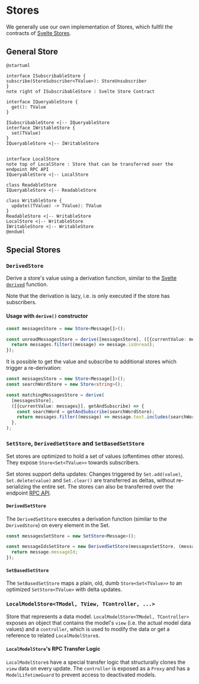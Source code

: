 # Stores

We generally use our own implementation of Stores, which fullfil the contracts of
[Svelte Stores](https://svelte.dev/docs/svelte-store).

## General Store

```plantuml
@startuml

interface ISubscribableStore {
subscribe(StoreSubscriber<TValue>): StoreUnsubscriber
}
note right of ISubscribableStore : Svelte Store Contract

interface IQueryableStore {
  get(): TValue
}

ISubscribableStore <|-- IQueryableStore
interface IWritableStore {
  set(TValue)
}
IQueryableStore <|-- IWritableStore


interface LocalStore
note top of LocalStore : Store that can be transferred over the endpoint RPC API
IQueryableStore <|-- LocalStore

class ReadableStore
IQueryableStore <|-- ReadableStore

class WritableStore {
  update((TValue) -> TValue): TValue
}
ReadableStore <|-- WritableStore
LocalStore <|-- WritableStore
IWritableStore <|-- WritableStore
@enduml
```

## Special Stores

### `DerivedStore`

Derive a store's value using a derivation function, similar to the
[Svelte `derived`](https://svelte.dev/docs/svelte-store#derived) function.

Note that the derivation is lazy, i.e. is only executed if the store has subscribers.

#### Usage with `derive()` constructor

```ts
const messagesStore = new Store<Message[]>();

const unreadMessagesStore = derive([messagesStore], ([{currentValue: messages}]) => {
  return messages.filter((message) => message.isUnread);
});
```

It is possible to get the value and subscribe to additional stores which trigger a re-derivation:

```ts
const messagesStore = new Store<Message[]>();
const searchWordStore = new Store<string>();

const matchingMessagesStore = derive(
  [messagesStore],
  ([{currentValue: messages}], getAndSubscribe) => {
    const searchWord = getAndSubscribe(searchWordStore);
    return messages.filter((message) => message.text.includes(searchWord));
  },
);
```

### `SetStore`, `DerivedSetStore` and `SetBasedSetStore`

Set stores are optimized to hold a set of values (oftentimes other stores). They expose
`Store<Set<TValue>>` towards subscribers.

Set stores support delta updates: Changes triggered by `Set.add(value)`, `Set.delete(value)` and
`Set.clear()` are transferred as deltas, without re-serializing the entire set. The stores can also
be transferred over the endpoint [RPC API](./rpc.md).

#### `DerivedSetStore`

The `DerivedSetStore` executes a derivation function (similar to the `DerivedStore`) on every
element in the Set.

```ts
const messagesSetStore = new SetStore<Message>();

const messageIdsSetStore = new DerivedSetStore(messagesSetStore, (message) => {
  return message.messageId;
});
```

#### `SetBasedSetStore`

The `SetBasedSetStore` maps a plain, old, dumb `Store<Set<TValue>>` to an optimized
`SetStore<TValue>` with delta updates.

### `LocalModelStore<TModel, TView, TController, ...>`

Store that represents a data model. `LocalModelStore<TModel, TController>` exposes an object that
contains the model's `view` (i.e. the actual model data values) and a `controller`, which is used to
modify the data or get a reference to related `LocalModelStore`s.

#### `LocalModelStore`'s RPC Transfer Logic

`LocalModelStore`s have a special transfer logic that structurally clones the `view` data on every
update. The `controller` is exposed as a `Proxy` and has a `ModelLifetimeGuard` to prevent access to
deactivated models.
